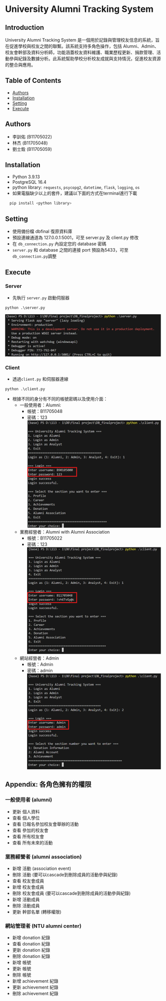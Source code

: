 
# University Alumni Tracking System





## Introduction

University Alumni Tracking System 是一個用於記錄與管理校友信息的系統，旨在促進學校與校友之間的聯繫。該系統支持多角色操作，包括 Alumni、Admin、校友會幹部及資料分析師，功能涵蓋校友資料維護、職業歷程更新、捐款管理、活動參與紀錄及數據分析。此系統幫助學校分析校友成就與支持情況，促進校友資源的整合與應用。

## Table of Contents
- [Authors](#Authors)
- [Installation](#installation)
- [Setting](#Setting)
- [Execute](#Execute)
## Authors

- 李訓佑 (B11705022)
- 林杰 (B11705048)
- 劉士銓 (B11705059)
## Installation

- Python 3.9.13
- PostgreSQL 16.4
- python library: `requests`, `psycopg2`, `datetime`, `flask`, `logging`, `os`
- 如果電腦缺少以上的套件，建議以下面的方式在terminal進行下載
```bash
  pip install <python library>
```
    
## Setting
- 使用備份檔 dbfinal 復原資料庫
- 預設連線通道為 127.0.0.1:5001，可至 server.py 及 client.py 修改
- 在 `db_connection.py` 內設定您的 database 密碼
- `server.py` 和 database 之間的連接 port 預設為5433，可至`db_connection.py`調整

## Execute
### Server
- 先執行 `server.py` 啟動伺服器
```
python .\server.py 
```
![server login](SCREENSHOT/server_begin.png)
### Client
- 透過`client.py` 和伺服器連線
```
python .\client.py 
```
-  根據不同的身分有不同的帳號密碼以及使用介面：
    - 一般使用者：Alumni:
        - 帳號：B11705048
        - 密碼：123
      ![client_Alumni_login](SCREENSHOT/client_alumni_login.png)  
    - 業務經營者：Alumni with Alumni Association
        - 帳號：B11705022
        - 密碼：123
      ![client_Alumni_Association_login](SCREENSHOT/client_alumni_association_login.png)
    - 網站經營者：Admin
        - 帳號：Admin
        - 密碼：admin
      ![client_Admin_login](SCREENSHOT/client_admin_login.png)


## Appendix: 各角色擁有的權限

### 一般使用者 (alumni)
* 更新 個人資料
* 查看 個人學位
* 查看 已報名參加校友會舉辦的活動
* 查看 參加的校友會
* 查看 所有校友會
* 查看 所有未來的活動
  
### 業務經營者 (alumni association)
* 新增 活動 (association event)
* 刪除 活動 (要可以cascade到刪除成員的活動參與紀錄)
* 查看 校友會成員
* 新增 校友會成員
* 刪除 校友會成員 (要可以cascade到刪除成員的活動參與紀錄)
* 新增 活動成員
* 刪除 活動成員
* 更新 幹部名單 (轉移權限)
  
### 網站管理者 (NTU alumni center)
* 新增 donation 紀錄
* 查看 donation 紀錄
* 更新 donation 紀錄
* 刪除 donation 紀錄
* 新增 帳號
* 更新 帳號
* 刪除 帳號
* 新增 achievement 紀錄
* 更新 achievement 紀錄
* 刪除 achievement 紀錄

